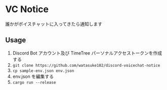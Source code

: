 # VC Notice

誰かがボイスチャットに入ってきたら通知します

## Usage

1. Discord Bot アカウント及び TimeTree パーソナルアクセストークンを作成する
1. `git clone https://github.com/watasuke102/discord-voicechat-notice`
1. `cp sample-env.json env.json`
1. env.json を編集する
1. `cargo run --release`
